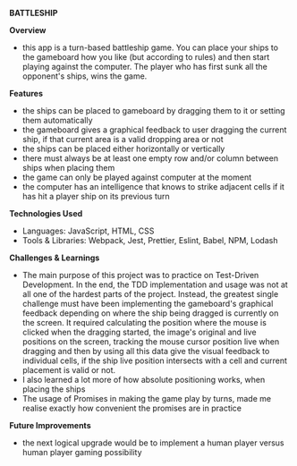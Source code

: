 **BATTLESHIP**

**Overview**
- this app is a turn-based battleship game. You can place your ships to the gameboard how you like (but according to rules) and then start playing against the computer. The player who has first sunk all the opponent's ships, wins the game.

**Features**
- the ships can be placed to gameboard by dragging them to it or setting them automatically
- the gameboard gives a graphical feedback to user dragging the current ship, if that current area is a valid dropping area or not
- the ships can be placed either horizontally or vertically
- there must always be at least one empty row and/or column between ships when placing them
- the game can only be played against computer at the moment
- the computer has an intelligence that knows to strike adjacent cells if it has hit a player ship on its previous turn

**Technologies Used**
- Languages: JavaScript, HTML, CSS
- Tools & Libraries: Webpack, Jest, Prettier, Eslint, Babel, NPM, Lodash

**Challenges & Learnings**
- The main purpose of this project was to practice on Test-Driven Development. In the end, the TDD implementation and usage was not at all one of the hardest parts of the project. Instead, the greatest single challenge must have been implementing the gameboard's graphical feedback depending on where the ship being dragged is currently on the screen. It required calculating the position where the mouse is clicked when the dragging started, the image's original and live positions on the screen, tracking the mouse cursor position live when dragging and then by using all this data give the visual feedback to individual cells, if the ship live position intersects with a cell and current placement is valid or not.
- I also learned a lot more of how absolute positioning works, when placing the ships
- The usage of Promises in making the game play by turns, made me realise exactly how convenient the promises are in practice

**Future Improvements**
- the next logical upgrade would be to implement a human player versus human player gaming possibility